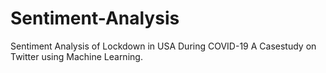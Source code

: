 # Sentiment-Analysis
Sentiment Analysis of Lockdown in USA During COVID-19 A Casestudy on Twitter using Machine Learning. 
